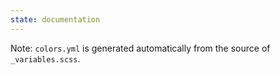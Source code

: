```yaml
---
state: documentation
---
```


Note: `colors.yml` is generated automatically from the source of  `_variables.scss`.
